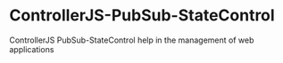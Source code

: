 ControllerJS-PubSub-StateControl
================================

ControllerJS PubSub-StateControl help in the management of web applications 